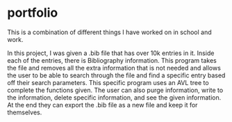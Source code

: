 # portfolio
This is a combination of different things I have worked on in school and work. 

In this project, I was given a .bib file that has over 10k entries in it. Inside each of the entries, there is Bibliography information. This program takes the file and removes all the extra information that is not needed and allows the user to be able to search through the file and find a specific entry based off their search parameters. This specific program uses an AVL tree to complete the functions given. The user can also purge information, write to the information, delete specific information, and see the given information. At the end they can export the .bib file as a new file and keep it for themselves. 
